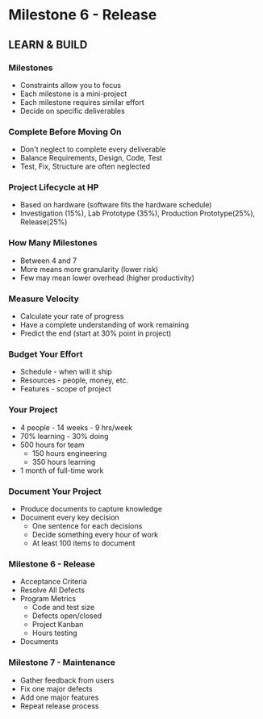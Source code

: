 # Milestone 6 - Release

## LEARN & BUILD

### Milestones
* Constraints allow you to focus
* Each milestone is a mini-project
* Each milestone requires similar effort
* Decide on specific deliverables


### Complete Before Moving On
* Don't neglect to complete every deliverable
* Balance Requirements, Design, Code, Test
* Test, Fix, Structure are often neglected


### Project Lifecycle at HP
* Based on hardware (software fits the hardware schedule)
* Investigation (15%), Lab Prototype (35%), Production Prototype(25%), Release(25%)


### How Many Milestones
* Between 4 and 7
* More means more granularity (lower risk)
* Few may mean lower overhead (higher productivity)


### Measure Velocity
* Calculate your rate of progress
* Have a complete understanding of work remaining
* Predict the end (start at 30% point in project)


### Budget Your Effort
* Schedule - when will it ship
* Resources - people, money, etc.
* Features - scope of project


### Your Project
* 4 people - 14 weeks - 9 hrs/week
* 70% learning - 30% doing
* 500 hours for team
    * 150 hours engineering 
    * 350 hours learning
* 1 month of full-time work


### Document Your Project
* Produce documents to capture knowledge
* Document every key decision
    * One sentence for each decisions
    * Decide something every hour of work
    * At least 100 items to document


### Milestone 6 - Release
* Acceptance Criteria
* Resolve All Defects
* Program Metrics
    * Code and test size
    * Defects open/closed
    * Project Kanban
    * Hours testing
* Documents


### Milestone 7 - Maintenance
* Gather feedback from users
* Fix one major defects
* Add one major features
* Repeat release process

